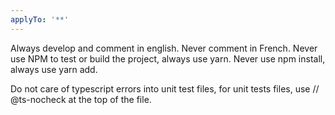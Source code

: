 ```yaml
---
applyTo: '**'
---
```


Always develop and comment in english.
Never comment in French.
Never use NPM to test or build the project, always use yarn.
Never use npm install, always use yarn add.

Do not care of typescript errors into unit test files, for unit tests files, use // @ts-nocheck at the top of the file.
